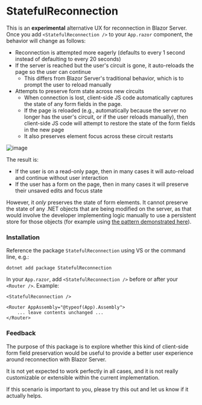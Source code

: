 # StatefulReconnection

This is an **experimental** alternative UX for reconnection in Blazor Server. Once you add `<StatefulReconnection />` to your `App.razor` component, the behavior will change as follows:

 * Reconnection is attempted more eagerly (defaults to every 1 second instead of defaulting to every 20 seconds)
 * If the server is reached but the user's circuit is gone, it auto-reloads the page so the user can continue
   * This differs from Blazor Server's traditional behavior, which is to prompt the user to reload manually
 * Attempts to preserve form state across new circuits
   * When connection is lost, client-side JS code automatically captures the state of any form fields in the page.
   * If the page is reloaded (e.g., automatically because the server no longer has the user's circuit, or if the user reloads manually), then client-side JS code will attempt to restore the state of the form fields in the new page
   * It also preserves element focus across these circuit restarts

![image](https://github.com/dotnet/aspnetcore/assets/1101362/e7d22948-8733-447d-a1b2-f6af3699edc7)

The result is:

 * If the user is on a read-only page, then in many cases it will auto-reload and continue without user interaction
 * If the user has a form on the page, then in many cases it will preserve their unsaved edits and focus state

However, it *only* preserves the state of form elements. It cannot preserve the state of any .NET objects that are being modified on the server, as that would involve the developer implementing logic manually to use a persistent store for those objects (for example using [the pattern demonstrated here](https://github.com/SteveSandersonMS/CircuitPersisterExample)).

### Installation

Reference the package `StatefulReconnection` using VS or the command line, e.g.:

    dotnet add package StatefulReconnection

In your `App.razor`, add `<StatefulReconnection />` before or after your `<Router />`. Example:

```razor
<StatefulReconnection />

<Router AppAssembly="@typeof(App).Assembly">
    ... leave contents unchanged ...
</Router>
```

### Feedback

The purpose of this package is to explore whether this kind of client-side form field preservation would be useful to provide a better user experience around reconnection with Blazor Server.

It is not yet expected to work perfectly in all cases, and it is not really customizable or extensible within the current implementation.

If this scenario is important to you, please try this out and let us know if it actually helps.
